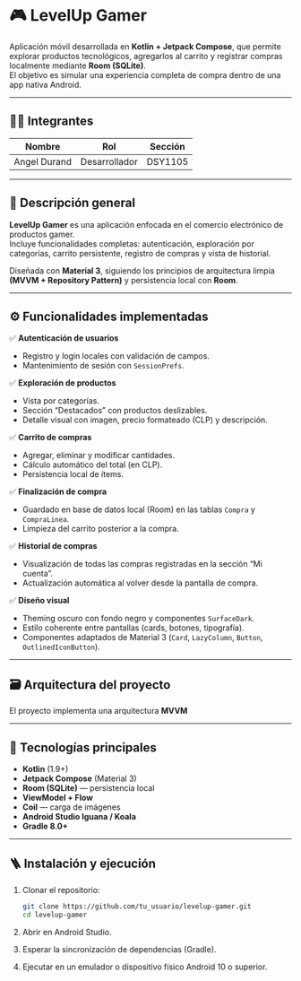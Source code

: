 # 🎮 LevelUp Gamer

Aplicación móvil desarrollada en **Kotlin + Jetpack Compose**, que permite explorar productos tecnológicos, agregarlos al carrito y registrar compras localmente mediante **Room (SQLite)**.  
El objetivo es simular una experiencia completa de compra dentro de una app nativa Android.

---

## 👩‍💻 Integrantes

| Nombre | Rol | Sección |
|---------|------|----------|
| Angel Durand | Desarrollador  | DSY1105 |

---

## 🧭 Descripción general

**LevelUp Gamer** es una aplicación enfocada en el comercio electrónico de productos gamer.  
Incluye funcionalidades completas: autenticación, exploración por categorías, carrito persistente, registro de compras y vista de historial.

Diseñada con **Material 3**, siguiendo los principios de arquitectura limpia **(MVVM + Repository Pattern)** y persistencia local con **Room**.

---

## ⚙️ Funcionalidades implementadas

✅ **Autenticación de usuarios**
- Registro y login locales con validación de campos.  
- Mantenimiento de sesión con `SessionPrefs`.

✅ **Exploración de productos**
- Vista por categorías.  
- Sección “Destacados” con productos deslizables.  
- Detalle visual con imagen, precio formateado (CLP) y descripción.

✅ **Carrito de compras**
- Agregar, eliminar y modificar cantidades.  
- Cálculo automático del total (en CLP).  
- Persistencia local de ítems.

✅ **Finalización de compra**
- Guardado en base de datos local (Room) en las tablas `Compra` y `CompraLinea`.  
- Limpieza del carrito posterior a la compra.

✅ **Historial de compras**
- Visualización de todas las compras registradas en la sección “Mi cuenta”.  
- Actualización automática al volver desde la pantalla de compra.

✅ **Diseño visual**
- Theming oscuro con fondo negro y componentes `SurfaceDark`.  
- Estilo coherente entre pantallas (cards, botones, tipografía).  
- Componentes adaptados de Material 3 (`Card`, `LazyColumn`, `Button`, `OutlinedIconButton`).

---

## 🗃️ Arquitectura del proyecto

El proyecto implementa una arquitectura **MVVM** 




---

## 🧱 Tecnologías principales

- **Kotlin** (1.9+)
- **Jetpack Compose** (Material 3)
- **Room (SQLite)** — persistencia local
- **ViewModel + Flow**
- **Coil** — carga de imágenes
- **Android Studio Iguana / Koala**
- **Gradle 8.0+**

---

## 🪜 Instalación y ejecución

1. Clonar el repositorio:
   ```bash
   git clone https://github.com/tu_usuario/levelup-gamer.git
   cd levelup-gamer
   
2. Abrir en Android Studio.

3. Esperar la sincronización de dependencias (Gradle).

4. Ejecutar en un emulador o dispositivo físico Android 10 o superior.

